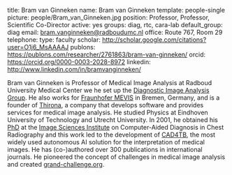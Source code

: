 title: Bram van Ginneken
name: Bram van Ginneken
template: people-single
picture: people/Bram_van_Ginneken.jpg
position: Professor, Professor, Scientific Co-Director
active: yes
groups: diag, rtc, cara-lab
default_group: diag
email: bram.vanginneken@radboudumc.nl
office: Route 767, Room 29
telephone:
type: faculty
scholar: http://scholar.google.com/citations?user=O1j6_MsAAAAJ
publons: https://publons.com/researcher/2761863/bram-van-ginneken/
orcid: https://orcid.org/0000-0003-2028-8972
linkedin: http://www.linkedin.com/in/bramvanginneken/

Bram van Ginneken is Professor of Medical Image Analysis at Radboud University Medical Center we he set up the [Diagnostic Image Analysis Group](https://www.diagnijmegen.nl/). He also works for [Fraunhofer MEVIS](https://www.mevis.fraunhofer.de/) in Bremen, Germany, and is a founder of [Thirona](https://thirona.eu/), a company that develops software and provides services for medical image analysis. He studied Physics at Eindhoven University of Technology and Utrecht University. In 2001, he obtained his [PhD](/publications/ginn01a) at the [Image Sciences Institute](https://www.isi.uu.nl/) on Computer-Aided Diagnosis in Chest Radiography and this work led to the development of [CAD4TB](https://www.delft.care/cad4tb/), the most widely used autonomous AI solution for the interpretation of medical images. He has (co-)authored over 300 publications in international journals. He pioneered the concept of challenges in medical image analysis and created [grand-challenge.org](https://grand-challenge.org/).
